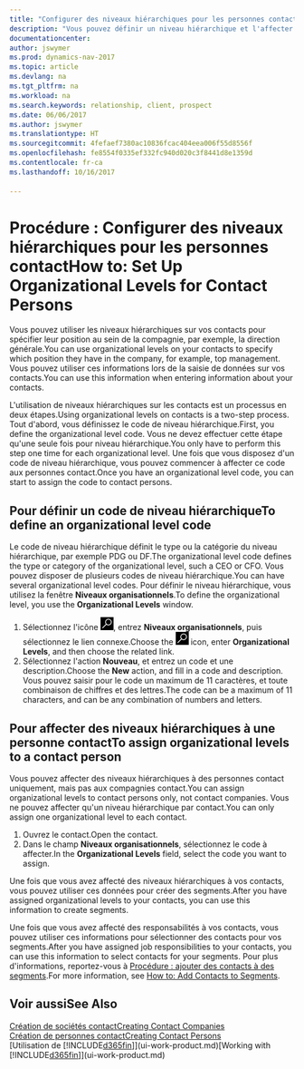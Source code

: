 ```yaml
---
title: "Configurer des niveaux hiérarchiques pour les personnes contact"
description: "Vous pouvez définir un niveau hiérarchique et l'affecter à vos contacts pour indiquer leur position au sein de leur compagnie, par exemple, la direction générale."
documentationcenter: 
author: jswymer
ms.prod: dynamics-nav-2017
ms.topic: article
ms.devlang: na
ms.tgt_pltfrm: na
ms.workload: na
ms.search.keywords: relationship, client, prospect
ms.date: 06/06/2017
ms.author: jswymer
ms.translationtype: HT
ms.sourcegitcommit: 4fefaef7380ac10836fcac404eea006f55d8556f
ms.openlocfilehash: fe8554f0335ef332fc940d020c3f8441d8e1359d
ms.contentlocale: fr-ca
ms.lasthandoff: 10/16/2017

---
```

# <a name="how-to-set-up-organizational-levels-for-contact-persons"></a><span data-ttu-id="89512-103">Procédure : Configurer des niveaux hiérarchiques pour les personnes contact</span><span class="sxs-lookup"><span data-stu-id="89512-103">How to: Set Up Organizational Levels for Contact Persons</span></span>
<span data-ttu-id="89512-104">Vous pouvez utiliser les niveaux hiérarchiques sur vos contacts pour spécifier leur position au sein de la compagnie, par exemple, la direction générale.</span><span class="sxs-lookup"><span data-stu-id="89512-104">You can use organizational levels on your contacts to specify which position they have in the company, for example, top management.</span></span> <span data-ttu-id="89512-105">Vous pouvez utiliser ces informations lors de la saisie de données sur vos contacts.</span><span class="sxs-lookup"><span data-stu-id="89512-105">You can use this information when entering information about your contacts.</span></span>

<span data-ttu-id="89512-106">L'utilisation de niveaux hiérarchiques sur les contacts est un processus en deux étapes.</span><span class="sxs-lookup"><span data-stu-id="89512-106">Using organizational levels on contacts is a two-step process.</span></span> <span data-ttu-id="89512-107">Tout d'abord, vous définissez le code de niveau hiérarchique.</span><span class="sxs-lookup"><span data-stu-id="89512-107">First, you define the organizational level code.</span></span> <span data-ttu-id="89512-108">Vous ne devez effectuer cette étape qu'une seule fois pour niveau hiérarchique.</span><span class="sxs-lookup"><span data-stu-id="89512-108">You only have to perform this step one time for each organizational level.</span></span> <span data-ttu-id="89512-109">Une fois que vous disposez d'un code de niveau hiérarchique, vous pouvez commencer à affecter ce code aux personnes contact.</span><span class="sxs-lookup"><span data-stu-id="89512-109">Once you have an organizational level code, you can start to assign the code to contact persons.</span></span>

## <a name="to-define-an-organizational-level-code"></a><span data-ttu-id="89512-110">Pour définir un code de niveau hiérarchique</span><span class="sxs-lookup"><span data-stu-id="89512-110">To define an organizational level code</span></span>
<span data-ttu-id="89512-111">Le code de niveau hiérarchique définit le type ou la catégorie du niveau hiérarchique, par exemple PDG ou DF.</span><span class="sxs-lookup"><span data-stu-id="89512-111">The organizational level code defines the type or category of the organizational level, such a CEO  or CFO.</span></span> <span data-ttu-id="89512-112">Vous pouvez disposer de plusieurs codes de niveau hiérarchique.</span><span class="sxs-lookup"><span data-stu-id="89512-112">You can have several organizational level codes.</span></span> <span data-ttu-id="89512-113">Pour définir le niveau hiérarchique, vous utilisez la fenêtre **Niveaux organisationnels**.</span><span class="sxs-lookup"><span data-stu-id="89512-113">To define the organizational level, you use the **Organizational Levels** window.</span></span>

1. <span data-ttu-id="89512-114">Sélectionnez l'icône ![Page ou état pour la recherche](media/ui-search/search_small.png "icône Page ou état pour la recherche"), entrez **Niveaux organisationnels**, puis sélectionnez le lien connexe.</span><span class="sxs-lookup"><span data-stu-id="89512-114">Choose the ![Search for Page or Report](media/ui-search/search_small.png "Search for Page or Report icon") icon, enter **Organizational Levels**, and then choose the related link.</span></span>
2. <span data-ttu-id="89512-115">Sélectionnez l'action **Nouveau**, et entrez un code et une description.</span><span class="sxs-lookup"><span data-stu-id="89512-115">Choose the **New** action, and fill in a code and description.</span></span> <span data-ttu-id="89512-116">Vous pouvez saisir pour le code un maximum de 11 caractères, et toute combinaison de chiffres et des lettres.</span><span class="sxs-lookup"><span data-stu-id="89512-116">The code can be a maximum of 11 characters, and can be any combination of numbers and letters.</span></span>

## <a name="to-assign-organizational-levels-to-a-contact-person"></a><span data-ttu-id="89512-117">Pour affecter des niveaux hiérarchiques à une personne contact</span><span class="sxs-lookup"><span data-stu-id="89512-117">To assign organizational levels to a contact person</span></span>
<span data-ttu-id="89512-118">Vous pouvez affecter des niveaux hiérarchiques à des personnes contact uniquement, mais pas aux compagnies contact.</span><span class="sxs-lookup"><span data-stu-id="89512-118">You can assign organizational levels to contact persons only, not contact companies.</span></span> <span data-ttu-id="89512-119">Vous ne pouvez affecter qu'un niveau hiérarchique par contact.</span><span class="sxs-lookup"><span data-stu-id="89512-119">You can only assign one organizational level to each contact.</span></span>

1. <span data-ttu-id="89512-120">Ouvrez le contact.</span><span class="sxs-lookup"><span data-stu-id="89512-120">Open the contact.</span></span>
2. <span data-ttu-id="89512-121">Dans le champ **Niveaux organisationnels**, sélectionnez le code à affecter.</span><span class="sxs-lookup"><span data-stu-id="89512-121">In the **Organizational Levels** field, select the code you want to assign.</span></span>

<span data-ttu-id="89512-122">Une fois que vous avez affecté des niveaux hiérarchiques à vos contacts, vous pouvez utiliser ces données pour créer des segments.</span><span class="sxs-lookup"><span data-stu-id="89512-122">After you have assigned organizational levels to your contacts, you can use this information to create segments.</span></span>

<span data-ttu-id="89512-123">Une fois que vous avez affecté des responsabilités à vos contacts, vous pouvez utiliser ces informations pour sélectionner des contacts pour vos segments.</span><span class="sxs-lookup"><span data-stu-id="89512-123">After you have assigned job responsibilities to your contacts, you can use this information to select contacts for your segments.</span></span> <span data-ttu-id="89512-124">Pour plus d'informations, reportez-vous à [Procédure : ajouter des contacts à des segments](marketing-add-contact-segment.md).</span><span class="sxs-lookup"><span data-stu-id="89512-124">For more information, see [How to: Add Contacts to Segments](marketing-add-contact-segment.md).</span></span>

## <a name="see-also"></a><span data-ttu-id="89512-125">Voir aussi</span><span class="sxs-lookup"><span data-stu-id="89512-125">See Also</span></span>
[<span data-ttu-id="89512-126">Création de sociétés contact</span><span class="sxs-lookup"><span data-stu-id="89512-126">Creating Contact Companies</span></span>](marketing-create-contact-companies.md)  
[<span data-ttu-id="89512-127">Création de personnes contact</span><span class="sxs-lookup"><span data-stu-id="89512-127">Creating Contact Persons</span></span>](marketing-create-contact-persons.md)  
<span data-ttu-id="89512-128">[Utilisation de [!INCLUDE[d365fin](includes/d365fin_md.md)]](ui-work-product.md)</span><span class="sxs-lookup"><span data-stu-id="89512-128">[Working with [!INCLUDE[d365fin](includes/d365fin_md.md)]](ui-work-product.md)</span></span>  

